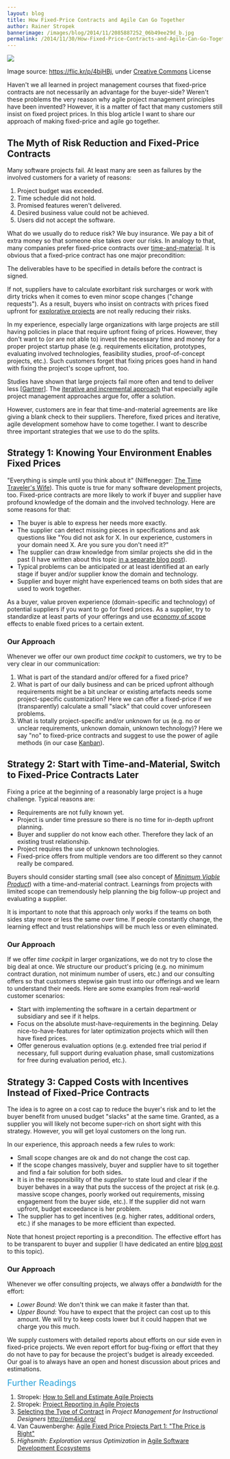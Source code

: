 ```yaml
---
layout: blog
title: How Fixed-Price Contracts and Agile Can Go Together
author: Rainer Stropek
bannerimage: /images/blog/2014/11/2085887252_06b49ee29d_b.jpg
permalink: /2014/11/30/How-Fixed-Price-Contracts-and-Agile-Can-Go-Together
---
```


<p xmlns="http://www.w3.org/1999/xhtml">
  <img src="{{site.baseurl}}/images/blog/2014/11/2085887252_06b49ee29d_b.jpg" />
</p><p class="imageCaption" xmlns="http://www.w3.org/1999/xhtml">Image source: <a href="https://flic.kr/p/4bjHBj" target="_blank">https://flic.kr/p/4bjHBj</a>, under <a href="https://creativecommons.org/licenses/by-nc-nd/2.0/" target="_blank">Creative Commons</a> License</p><p xmlns="http://www.w3.org/1999/xhtml">Haven't we all learned in project management courses that fixed-price contracts are not necessarily an advantage for the buyer-side? Weren't these problems the very reason why agile project management principles have been invented? However, it is a matter of fact that many customers still insist on fixed project prices. In this blog article I want to share our approach of making fixed-price and agile go together.</p><h2 xmlns="http://www.w3.org/1999/xhtml">The Myth of Risk Reduction and Fixed-Price Contracts</h2><p xmlns="http://www.w3.org/1999/xhtml">Many software projects fail. At least many are seen as failures by the involved customers for a variety of reasons:</p><ol xmlns="http://www.w3.org/1999/xhtml">
  <li>Project budget was exceeded.</li>
  <li>Time schedule did not hold.</li>
  <li>Promised features weren't delivered.</li>
  <li>Desired business value could not be achieved.</li>
  <li>Users did not accept the software.</li>
</ol><p xmlns="http://www.w3.org/1999/xhtml">What do we usually do to reduce risk? We buy insurance. We pay a bit of extra money so that someone else takes over our risks. In analogy to that, many companies prefer fixed-price contracts over <a href="http://en.wikipedia.org/wiki/Time_and_materials" target="_blank">time-and-material</a>. It is obvious that a fixed-price contract has one major precondition:</p><p class="showcase" xmlns="http://www.w3.org/1999/xhtml">The deliverables have to be specified in details before the contract is signed.</p><p xmlns="http://www.w3.org/1999/xhtml">If not, suppliers have to calculate exorbitant risk surcharges or work with dirty tricks when it comes to even minor scope changes ("change requests"). As a result, buyers who insist on contracts with prices fixed upfront for <a href="http://en.wikipedia.org/wiki/Exploratory_research">explorative projects</a> are not really reducing their risks.</p><p xmlns="http://www.w3.org/1999/xhtml">In my experience, especially large organizations with large projects are still having policies in place that require upfront fixing of prices. However, they don't want to (or are not able to) invest the necessary time and money for a proper project startup phase (e.g. requirements elicitation, prototypes, evaluating involved technologies, feasibility studies, proof-of-concept projects, etc.). Such customers forget that fixing prices goes hand in hand with fixing the project's scope upfront, too.</p><p class="showcase" xmlns="http://www.w3.org/1999/xhtml">Studies have shown that large projects fail more often and tend to deliver less [<a href="http://blogs.gartner.com/mark_mcdonald/2012/10/29/mckinsey-report-highlights-failure-of-large-projects-why-it-is-better-to-be-small-particularly-in-it/" target="_blank">Gartner</a>]. The <a href="http://en.wikipedia.org/wiki/Iterative_and_incremental_development" target="_blank">iterative and incremental approach</a> that especially agile project management approaches argue for, offer a solution.</p><p xmlns="http://www.w3.org/1999/xhtml">However, customers are in fear that time-and-material agreements are like giving a blank check to their suppliers. Therefore, fixed prices and iterative, agile development somehow have to come together. I want to describe three important strategies that we use to do the splits.</p><h2 xmlns="http://www.w3.org/1999/xhtml">Strategy 1: Knowing Your Environment Enables Fixed Prices</h2><p xmlns="http://www.w3.org/1999/xhtml">"Everything is simple until you think about it" (Niffenegger: <a href="http://www.amazon.de/gp/product/0099464462/ref=as_li_tl?ie=UTF8&amp;camp=1638&amp;creative=19454&amp;creativeASIN=0099464462&amp;linkCode=as2&amp;tag=timecockpit-21&amp;linkId=F7ROIY5AO3NSNZW5" target="_blank">The Time Traveler's Wife</a>). This quote is true for many software development projects, too. Fixed-price contracts are more likely to work if buyer and supplier have profound knowledge of the domain and the involved technology. Here are some reasons for that:</p><ul xmlns="http://www.w3.org/1999/xhtml">
  <li>The buyer is able to express her needs more exactly.</li>
  <li>The supplier can detect missing pieces in specifications and ask questions like "You did not ask for X. In our experience, customers in your domain need X. Are you sure you don't need it?"</li>
  <li>The supplier can draw knowledge from similar projects she did in the past (I have written about this topic <a href="http://www.timecockpit.com/blog/2013/06/25/Six-Reasons-for-Time-Tracking-in-Agile-Projects" target="_blank">in a separate blog post</a>).</li>
  <li>Typical problems can be anticipated or at least identified at an early stage if buyer and/or supplier know the domain and technology.</li>
  <li>Supplier and buyer might have experienced teams on both sides that are used to work together.</li>
</ul><p class="showcase" xmlns="http://www.w3.org/1999/xhtml">As a buyer, value proven experience (domain-specific and technology) of potential suppliers if you want to go for fixed prices. As a supplier, try to standardize at least parts of your offerings and use <a href="http://en.wikipedia.org/wiki/Economies_of_scope" target="_blank">economy of scope</a> effects to enable fixed prices to a certain extent.</p><h3 xmlns="http://www.w3.org/1999/xhtml">Our Approach</h3><p xmlns="http://www.w3.org/1999/xhtml">Whenever we offer our own product <em>time cockpit</em> to customers, we try to be very clear in our communication:</p><ol xmlns="http://www.w3.org/1999/xhtml">
  <li>What is part of the standard and/or offered for a fixed price?</li>
  <li>What is part of our daily business and can be priced upfront although requirements might be a bit unclear or existing artefacts needs some project-specific customization? Here we can offer a fixed-price if we (transparently) calculate a small "slack" that could cover unforeseen problems.</li>
  <li>What is totally project-specific and/or unknown for us (e.g. no or unclear requirements, unknown domain, unknown technology)? Here we say "no" to fixed-price contracts and suggest to use the power of agile methods (in our case <a href="http://en.wikipedia.org/wiki/Kanban_(development)" target="_blank">Kanban</a>).</li>
</ol><h2 xmlns="http://www.w3.org/1999/xhtml">Strategy 2: Start with Time-and-Material, Switch to Fixed-Price Contracts Later</h2><p xmlns="http://www.w3.org/1999/xhtml">Fixing a price at the beginning of a reasonably large project is a huge challenge. Typical reasons are:</p><ul xmlns="http://www.w3.org/1999/xhtml">
  <li>Requirements are not fully known yet.</li>
  <li>Project is under time pressure so there is no time for in-depth upfront planning.</li>
  <li>Buyer and supplier do not know each other. Therefore they lack of an existing trust relationship.</li>
  <li>Project requires the use of unknown technologies.</li>
  <li>Fixed-price offers from multiple vendors are too different so they cannot really be compared.</li>
</ul><p class="showcase" xmlns="http://www.w3.org/1999/xhtml">Buyers should consider starting small (see also concept of <em><a href="http://en.wikipedia.org/wiki/Minimum_viable_product" target="_blank">Minimum Viable Product</a></em>) with a time-and-material contract. Learnings from projects with limited scope can tremendously help planning the big follow-up project and evaluating a supplier.</p><p xmlns="http://www.w3.org/1999/xhtml">It is important to note that this approach only works if the teams on both sides stay more or less the same over time. If people constantly change, the learning effect and trust relationships will be much less or even eliminated.</p><h3 xmlns="http://www.w3.org/1999/xhtml">Our Approach</h3><p xmlns="http://www.w3.org/1999/xhtml">If we offer <em>time cockpit</em> in larger organizations, we do not try to close the big deal at once. We structure our product's pricing (e.g. no minimum contract duration, not minimum number of users, etc.) and our consulting offers so that customers stepwise gain trust into our offerings and we learn to understand their needs. Here are some examples from real-world customer scenarios:</p><ul xmlns="http://www.w3.org/1999/xhtml">
  <li>Start with implementing the software in a certain department or subsidiary and see if it helps.</li>
  <li>Focus on the absolute must-have-requirements in the beginning. Delay nice-to-have-features for later optimization projects which will then have fixed prices.</li>
  <li>Offer generous evaluation options (e.g. extended free trial period if necessary, full support during evaluation phase, small customizations for free during evaluation period, etc.).</li>
</ul><h2 xmlns="http://www.w3.org/1999/xhtml">Strategy 3: Capped Costs with Incentives Instead of Fixed-Price Contracts</h2><p xmlns="http://www.w3.org/1999/xhtml">The idea is to agree on a cost cap to reduce the buyer's risk and to let the buyer benefit from unused budget "slacks" at the same time. Granted, as a supplier you will likely not become super-rich on short sight with this strategy. However, you will get loyal customers on the long run.</p><p xmlns="http://www.w3.org/1999/xhtml">In our experience, this approach needs a few rules to work:</p><ul xmlns="http://www.w3.org/1999/xhtml">
  <li>Small scope changes are ok and do not change the cost cap.</li>
  <li>If the scope changes massively, buyer and supplier have to sit together and find a fair solution for both sides.</li>
  <li>It is in the responsibility of the <em>supplier</em> to state loud and clear if the buyer behaves in a way that puts the success of the project at risk (e.g. massive scope changes, poorly worked out requirements, missing engagement from the buyer side, etc.). If the supplier did not warn upfront, budget <span lang="EN-US">exceedance</span> is her problem.</li>
  <li>The supplier has to get incentives (e.g. higher rates, additional orders, etc.) if she manages to be more efficient than expected.</li>
</ul><p class="showcase" xmlns="http://www.w3.org/1999/xhtml">Note that honest project reporting is a precondition. The effective effort has to be transparent to buyer and supplier (I have dedicated an entire <a href="http://www.timecockpit.com/blog/2013/08/30/Project-Reporting-in-Agile-Projects" target="_blank">blog post</a> to this topic).</p><h3 xmlns="http://www.w3.org/1999/xhtml">Our Approach</h3><p xmlns="http://www.w3.org/1999/xhtml">Whenever we offer consulting projects, we always offer a <em>bandwidth</em> for the effort:</p><ul xmlns="http://www.w3.org/1999/xhtml">
  <li>
    <em>Lower Bound:</em> We don't think we can make it faster than that.</li>
  <li>
    <em>Upper Bound:</em> You have to expect that the project can cost up to this amount. We will try to keep costs lower but it could happen that we charge you this much.</li>
</ul><p xmlns="http://www.w3.org/1999/xhtml">We supply customers with detailed reports about efforts on our side even in fixed-price projects. We even report effort for bug-fixing or effort that they do not have to pay for because the project's budget is already exceeded. Our goal is to always have an open and honest discussion about prices and estimations.</p><p xmlns="http://www.w3.org/1999/xhtml">
  <span style="color: rgb(37, 160, 218); font-size: 20px; line-height: 20px;">Further Readings</span>
  <br />
</p><ol xmlns="http://www.w3.org/1999/xhtml">
  <li>Stropek: <a href="http://www.timecockpit.com/blog/2013/10/15/NRWConf-2013---How-to-Sell-and-Estimate-Agile-Projects" target="_blank">How to Sell and Estimate Agile Projects</a></li>
  <li>Stropek: <a href="http://www.timecockpit.com/blog/2013/08/30/Project-Reporting-in-Agile-Projects" target="_blank">Project Reporting in Agile Projects</a></li>
  <li>
    <a href="http://pm4id.org/9/5/" target="_blank">Selecting the Type of Contract</a> in <em>Project Management for Instructional Designers</em> <a href="http://pm4id.org/">http://pm4id.org/</a><a href="http://pm4id.org/" target="_blank"></a></li>
  <li>Van Cauwenberghe: <a href="http://www.nayima.be/html/fixedpriceprojects.pdf" target="_blank">Agile Fixed Price Projects Part 1: "The Price is Right"</a></li>
  <li>
    <em>Highsmith: Exploration versus Optimization</em> in <a href="http://www.amazon.de/gp/product/0201760436/ref=as_li_tl?ie=UTF8&amp;camp=1638&amp;creative=19454&amp;creativeASIN=0201760436&amp;linkCode=as2&amp;tag=timecockpit-21&amp;linkId=OECD462XSHIKS36R" target="_blank">Agile Software Development Ecosystems</a></li>
</ol>